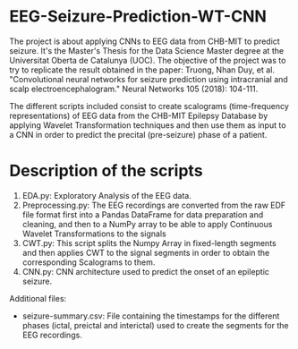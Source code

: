 # EEG-Seizure-Prediction-WT-CNN
The project is about applying CNNs to EEG data from CHB-MIT to predict seizure. It's the Master's Thesis for the Data Science Master degree at the Universitat Oberta de Catalunya (UOC). The objective of the project was to try to replicate the result obtained in the paper: Truong, Nhan Duy, et al. "Convolutional neural networks for seizure prediction using intracranial and scalp electroencephalogram." Neural Networks 105 (2018): 104-111.

The different scripts included consist to create scalograms (time-frequency representations) of EEG data from the CHB-MIT Epilepsy Database by applying Wavelet Transformation techniques and then use them as input to a CNN in order to predict the precital (pre-seizure) phase of a patient.

# Description of the scripts

1. EDA.py: Exploratory Analysis of the EEG data.
2. Preprocessing.py: The EEG recordings are converted from the raw EDF file format first into a Pandas DataFrame for data preparation and cleaning, and then to a NumPy array to be able to apply Continuous Wavelet Transformations to the signals
3. CWT.py: This script splits the Numpy Array in fixed-length segments and then applies CWT to the signal segments in order to obtain the corresponding Scalograms to them.
4. CNN.py: CNN architecture used to predict the onset of an epileptic seizure.

Additional files:

- seizure-summary.csv: File containing the timestamps for the different phases (ictal, preictal and interictal) used to create the segments for the EEG recordings.
